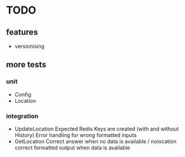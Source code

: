 # TODO

## features

* versionising

## more tests

### unit

* Config
* Location

### integration

* UpdateLocation
Expected Redis Keys are created (with and without History)
Error handling for wrong formatted inputs
* GetLocation
Correct answer when no data is available / nolocation
correct formatted output when data is available